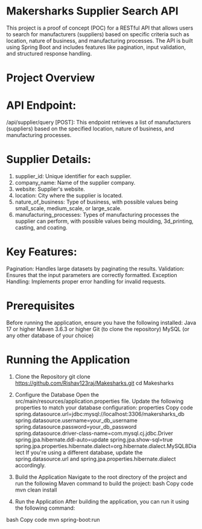 # Makersharks Supplier Search API
This project is a proof of concept (POC) for a RESTful API that allows users to search for manufacturers (suppliers) based on specific criteria such as location, 
nature of business, and manufacturing processes. The API is built using Spring Boot and includes features like pagination, input validation, and structured response handling.

# Project Overview
# API Endpoint:
/api/supplier/query [POST]: This endpoint retrieves a list of manufacturers (suppliers) based on the specified location, nature of business, and manufacturing processes.

# Supplier Details:
1. supplier_id: Unique identifier for each supplier.
2. company_name: Name of the supplier company.
3. website: Supplier's website.
4. location: City where the supplier is located.
5. nature_of_business: Type of business, with possible values being small_scale, medium_scale, or large_scale.
6. manufacturing_processes: Types of manufacturing processes the supplier can perform, with possible values being moulding, 3d_printing, casting, and coating.

# Key Features:
Pagination: Handles large datasets by paginating the results.
Validation: Ensures that the input parameters are correctly formatted.
Exception Handling: Implements proper error handling for invalid requests.

# Prerequisites
Before running the application, ensure you have the following installed:
Java 17 or higher
Maven 3.6.3 or higher
Git (to clone the repository)
MySQL (or any other database of your choice)

# Running the Application
1. Clone the Repository
   git clone https://github.com/Rishav123raj/Makesharks.git
   cd Makesharks
   
2. Configure the Database
  Open the src/main/resources/application.properties file.
  Update the following properties to match your database configuration:
  properties
  Copy code
  spring.datasource.url=jdbc:mysql://localhost:3306/makersharks_db
  spring.datasource.username=your_db_username
  spring.datasource.password=your_db_password
  spring.datasource.driver-class-name=com.mysql.cj.jdbc.Driver
  spring.jpa.hibernate.ddl-auto=update
  spring.jpa.show-sql=true
  spring.jpa.properties.hibernate.dialect=org.hibernate.dialect.MySQL8Dialect
If you're using a different database, update the spring.datasource.url and spring.jpa.properties.hibernate.dialect accordingly.

3. Build the Application
Navigate to the root directory of the project and run the following Maven command to build the project:
bash
Copy code
mvn clean install

4. Run the Application
After building the application, you can run it using the following command:

bash
Copy code
mvn spring-boot:run
